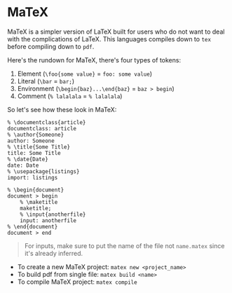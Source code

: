 # MaTeX 
MaTeX is a simpler version of LaTeX built for users who do not want to deal with 
the complications of LaTeX. This languages compiles down to `tex` before compiling down to 
`pdf`. 

Here's the rundown for MaTeX, there's four types of tokens: 
1. Element (`\foo{some value}` = `foo: some value`)
2. Literal (`\bar` = `bar;`)
3. Environment (`\begin{baz}...\end{baz}` = `baz > begin`)
4. Comment (`% lalalala` = `% lalalala`)

So let's see how these look in MaTeX: 

```matex
% \documentclass{article}
documentclass: article
% \author{Someone}
author: Someone 
% \title{Some Title}
title: Some Title
% \date{Date}
date: Date
% \usepackage{listings}
import: listings 

% \begin{document}
document > begin
    % \maketitle
    maketitle;
    % \input{anotherfile}
    input: anotherfile
% \end{document}
document > end   
```

> For inputs, make sure to put the name of the file not `name.matex` since it's already inferred. 
- To create a new MaTeX project: `matex new <project_name>`
- To build pdf from single file: `matex build <name>`
- To compile MaTeX project: `matex compile`